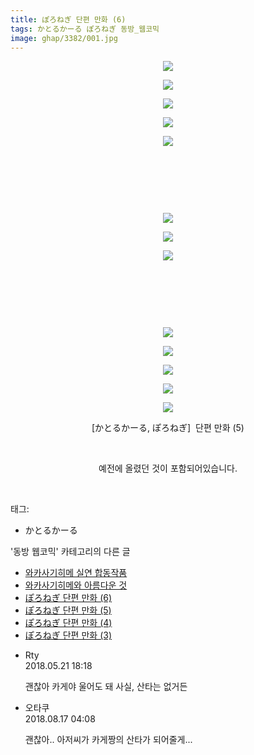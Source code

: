 ```yaml
---
title: ぽろねぎ 단편 만화 (6)
tags: かとるかーる ぽろねぎ 동방_웹코믹
image: ghap/3382/001.jpg
---
```

<div class="article">
<p style="text-align: center; clear: none; float: none;"><img src="{{ site.nasurl }}/ghap/3382/001.jpg"/></p>
<p style="text-align: center; clear: none; float: none;"><img src="{{ site.nasurl }}/ghap/3382/002.jpg"/></p>
<p style="text-align: center; clear: none; float: none;"><img src="{{ site.nasurl }}/ghap/3382/003.jpg"/></p>
<p style="text-align: center; clear: none; float: none;"><img src="{{ site.nasurl }}/ghap/3382/004.jpg"/></p>
<p style="text-align: center; clear: none; float: none;"><img src="{{ site.nasurl }}/ghap/3382/005.jpg"/></p>
<p style="text-align: center; clear: none; float: none;"><br/></p>
<p style="text-align: center; clear: none; float: none;"><br/></p>
<p style="text-align: center; clear: none; float: none;"><br/></p>
<p style="text-align: center; clear: none; float: none;"><img src="{{ site.nasurl }}/ghap/3382/006.jpg"/></p>
<p style="text-align: center; clear: none; float: none;"><img src="{{ site.nasurl }}/ghap/3382/007.jpg"/></p>
<p style="text-align: center; clear: none; float: none;"><img src="{{ site.nasurl }}/ghap/3382/008.jpg"/></p>
<p style="text-align: center; clear: none; float: none;"><br/></p>
<p style="text-align: center; clear: none; float: none;"><br/></p>
<p style="text-align: center; clear: none; float: none;"><br/></p>
<p style="text-align: center; clear: none; float: none;"><img src="{{ site.nasurl }}/ghap/3382/009.jpg"/></p>
<p style="text-align: center; clear: none; float: none;"><img src="{{ site.nasurl }}/ghap/3382/010.jpg"/></p>
<p style="text-align: center; clear: none; float: none;"><img src="{{ site.nasurl }}/ghap/3382/011.jpg"/></p>
<p style="text-align: center; clear: none; float: none;"><img src="{{ site.nasurl }}/ghap/3382/012.jpg"/></p>
<p style="text-align: center; clear: none; float: none;"><img src="{{ site.nasurl }}/ghap/3382/013.jpg"/></p>
<p style="text-align: center; clear: none; float: none;">[かとるかーる, ぽろねぎ]  단편 만화 (5)</p>
<p style="text-align: center; clear: none; float: none;"><br/></p>
<p style="text-align: center; clear: none; float: none;">예전에 올렸던 것이 포함되어있습니다.</p>
<p><br/></p>
</div><div class="tagTrail">
<p>태그: </p>
<ul>
<li>かとるかーる</li>
</ul>
</div><div class="another">
<p>'동방 웹코믹' 카테고리의 다른 글</p>
<ul>
<li><a href="/2017-06-16-ghap_3396">와카사기히메 실연 합동작품</a></li>
<li><a href="/2017-06-16-ghap_3395">와카사기히메와 아름다운 것</a></li>
<li><a href="/2017-06-16-ghap_3382">ぽろねぎ 단편 만화 (6)</a></li>
<li><a href="/2017-06-16-ghap_3381">ぽろねぎ 단편 만화 (5)</a></li>
<li><a href="/2017-06-16-ghap_3380">ぽろねぎ 단편 만화 (4)</a></li>
<li><a href="/2017-06-16-ghap_3379">ぽろねぎ 단편 만화 (3)</a></li>
</ul>
</div><div class="cb_module cb_fluid">
<div class="cb_wrt cb_profile">
<div class="comment">
<ul>
<li class="cb_thumb_off" id="comment15259694">
<div class="cb_comment_area">
<div class="cb_info_area">
<div class="cb_section">
<span class="cb_nick_name">Rty</span>
</div>
<div class="cb_section">
<span class="cb_date">2018.05.21 18:18 </span>
</div>
</div>
<div class="cb_dsc_comment">
<p class="cb_dsc">
											괜찮아 카게야 울어도 돼 사실, 산타는 없거든
										</p>
</div>
</div></li>
<li class="cb_thumb_off" id="comment15310528">
<div class="cb_comment_area">
<div class="cb_info_area">
<div class="cb_section">
<span class="cb_nick_name">오타쿠</span>
</div>
<div class="cb_section">
<span class="cb_date">2018.08.17 04:08 </span>
</div>
</div>
<div class="cb_dsc_comment">
<p class="cb_dsc">
											괜찮아.. 아저씨가 카게짱의 산타가 되어줄게...
										</p>
</div>
</div></li>
</ul>
</div>
</div><!-- commentList close -->
</div>